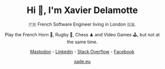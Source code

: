 <div align="center">
  <h1>Hi 👋, I'm Xavier Delamotte</h1>

  🇫🇷 French Software Engineer living in London 🇬🇧.

  Play the French Horn 📯, Rugby 🏉, Chess ♟ and Video Games 🕹, but not at the same time.

  <a href="https://mamot.fr/@xade" target="blank">Mastodon</a> -
  <a href="https://linkedin.com/in/xavierdelamotte" target="blank">Linkedin</a> - 
  <a href="https://stackoverflow.com/users/1107536" target="blank">Stack Overflow</a> - 
  <a href="https://fb.com/xade.eu" target="blank">Facebook</a>

  <a href="https://xade.eu" target="blank">xade.eu</a>
</div>

